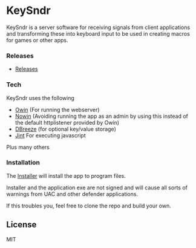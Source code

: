 # KeySndr

KeySndr is a server software for receiving signals from client applications and transforming these into keyboard input to be used in creating macros for games or other apps.

### Releases

* [Releases]

### Tech

KeySndr uses the following
* [Owin] (For running the webserver)
* [Nowin] (Avoiding running the app as an admin by using this instead of the default httplistener provided by Owin)
* [DBreeze] (for optional key/value storage)
* [Jint] For executing javascript

Plus many others

### Installation

The [Installer] will install the app to program files.

Installer and the application exe are not signed and will cause all sorts of warnings from UAC and other defender applications.

If this troubles you, feel free to clone the repo and build your own.



License
----
MIT


[//]: # (These are reference links used in the body of this note and get stripped out when the markdown processor does its job. There is no need to format nicely because it shouldn't be seen. Thanks SO - http://stackoverflow.com/questions/4823468/store-comments-in-markdown-syntax)

   [releases]: <https://github.com/samiy-xx/keysndr/releases>
   [Nowin]: <https://github.com/Bobris/Nowin>
   [DBreeze]: <https://github.com/hhblaze/DBreeze>
   [Owin]: <https://github.com/owin/owin>
   [Jint]: <https://github.com/sebastienros/jint>
   [Installer]: <https://github.com/samiy-xx/keysndr/releases/download/v0.8.0/keysndr_win_installer.exe>
